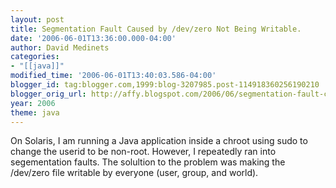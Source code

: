 ```yaml
---
layout: post
title: Segmentation Fault Caused by /dev/zero Not Being Writable.
date: '2006-06-01T13:36:00.000-04:00'
author: David Medinets
categories:
- "[[java]]"
modified_time: '2006-06-01T13:40:03.586-04:00'
blogger_id: tag:blogger.com,1999:blog-3207985.post-114918360256190210
blogger_orig_url: http://affy.blogspot.com/2006/06/segmentation-fault-caused-by-devzero.md
year: 2006
theme: java
---
```


On Solaris, I am running a Java application inside a chroot using sudo to change the userid to be non-root. However, I
repeatedly ran into segementation faults. The solultion to the problem was making the /dev/zero file writable by
everyone (user, group, and world).